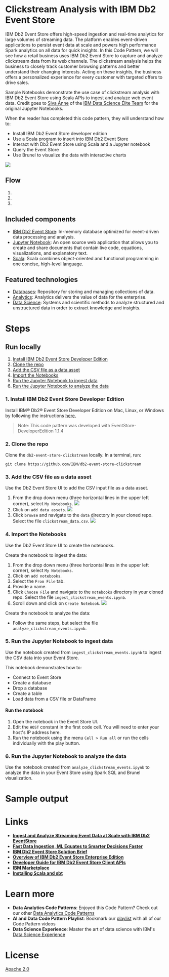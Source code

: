 # Clickstream Analysis with IBM Db2 Event Store

IBM Db2 Event Store offers high-speed ingestion and real-time analytics for large
volumes of streaming data. The platform enables event-driven applications to
persist event data at scale and powers high performance Spark analytics on all
data for quick insights. In this Code Pattern, we will see how a retail business
uses IBM Db2 Event Store to capture and analyze clickstream data from its web
channels. The clickstream analysis helps the business to closely track customer
browsing patterns and better understand their changing interests. Acting on these
insights, the business offers a personalized experience for every customer with
targeted offers to drive sales.

Sample Notebooks demonstrate the use case of clickstream analysis with
IBM Db2 Event Store using Scala APIs to ingest and analyze web event data.
Credit goes to [Siva Anne](https://github.com/annesiva) of the [IBM Data Science Elite Team](https://github.com/orgs/IBM-DSE) for the original Jupyter Notebooks.

<!--
Available in a free developer edition and an enterprise edition that
you can download now. The enterprise edition is free for pre-production and test.
-->


When the reader has completed this code pattern, they will understand how to:
* Install IBM Db2 Event Store developer edition
* Use a Scala program to insert into IBM Db2 Event Store
* Interact with Db2 Event Store using Scala and a Jupyter notebook
* Query the Event Store
* Use Brunel to visualize the data with interactive charts

<!--
* Query the database and chart statistics while events are processed
-->

![](doc/source/images/architecture.png)

## Flow
1.
2.
3.

## Included components
* [IBM Db2 Event Store](https://www.ibm.com/us-en/marketplace/db2-event-store): In-memory database optimized for event-driven data processing and analysis.
* [Jupyter Notebook](http://jupyter.org/): An open source web application that allows you to create and share documents that contain live code, equations, visualizations, and explanatory text.
* [Scala](https://www.scala-lang.org/): Scala combines object-oriented and functional programming in one concise, high-level language.

## Featured technologies
* [Databases](https://en.wikipedia.org/wiki/Database): Repository for storing and managing collections of data.
* [Analytics](https://developer.ibm.com/watson/): Analytics delivers the value of data for the enterprise.
* [Data Science](https://medium.com/ibm-data-science-experience/): Systems and scientific methods to analyze structured and unstructured data in order to extract knowledge and insights.

<!--
# Watch the Video
[![](http://img.youtube.com/vi/7R-Q3bxp2rI/0.jpg)](https://www.youtube.com/watch?v=7R-Q3bxp2rI)
-->

# Steps

## Run locally

1. [Install IBM Db2 Event Store Developer Edition](#1-install-ibm-db2-event-store-developer-edition)
2. [Clone the repo](#2-clone-the-repo)
3. [Add the CSV file as a data asset](#3-add-the-csv-file-as-a-data-asset)
4. [Import the Notebooks](#4-import-the-notebooks)
5. [Run the Jupyter Notebook to ingest data](#5-run-the-jupyter-notebook-to-ingest-data)
6. [Run the Jupyter Notebook to analyze the data](#6-run-the-jupyter-notebook-to-analyze-the-data)

### 1. Install IBM Db2 Event Store Developer Edition

Install IBM® Db2® Event Store Developer Edition on Mac, Linux, or Windows by following the instructions [here.](https://www.ibm.com/support/knowledgecenter/en/SSGNPV/eventstore/desktop/install.html)

> Note: This code pattern was developed with EventStore-DeveloperEdition 1.1.4

### 2. Clone the repo

Clone the `db2-event-store-clickstream` locally. In a terminal, run:

```
git clone https://github.com/IBM/db2-event-store-clickstream
```

### 3. Add the CSV file as a data asset

Use the Db2 Event Store UI to add the CSV input file as a data asset.

1. From the drop down menu (three horizontal lines in the upper left corner), select `My Notebooks`.
   ![](doc/source/images/go_to_my_notebooks.png)
1. Click on `add data assets`.
   ![](doc/source/images/add_to_my_notebooks.png)
1. Click `browse` and navigate to the `data` directory in your cloned repo. Select the file `clickstream_data.csv`.
   ![](doc/source/images/data_assets.png)

### 4. Import the Notebooks

Use the Db2 Event Store UI to create the notebooks.

Create the notebook to ingest the data:

1. From the drop down menu (three horizontal lines in the upper left corner), select `My Notebooks`.
1. Click on `add notebooks`.
1. Select the `From File` tab.
1. Provide a name.
1. Click `Choose File` and navigate to the `notebooks` directory in your cloned repo. Select the file `ingest_clickstream_events.ipynb`.
1. Scroll down and click on `Create Notebook`.
   ![](doc/source/images/create_notebook.png)

Create the notebook to analyze the data:

* Follow the same steps, but select the file `analyze_clickstream_events.ipynb`.

### 5. Run the Jupyter Notebook to ingest data

Use the notebook created from `ingest_clickstream_events.ipynb` to ingest the CSV data into your Event Store.
 
This notebook demonstrates how to:

* Connect to Event Store
* Create a database
* Drop a database
* Create a table
* Load data from a CSV file or DataFrame

#### Run the notebook

1. Open the notebook in the Event Store UI.
1. Edit the `HOST` constant in the first code cell. You will need to enter your host's IP address here.
2. Run the notebook using the menu `Cell > Run all` or run the cells individually with the play button.

### 6. Run the Jupyter Notebook to analyze the data

Use the notebook created from `analyze_clickstream_events.ipynb` to analyze the data in your Event Store using Spark SQL and Brunel visualization.

# Sample output

# Links
* [**Ingest and Analyze Streaming Event Data at Scale with IBM Db2 EventStore**](http://www.ibmbigdatahub.com/blog/ingest-and-analyze-streaming-event-data-scale-ibm-eventstore)
* [**Fast Data Ingestion, ML Equates to Smarter Decisions Faster**](https://www.ibm.com/blogs/think/2018/03/db2-event-store/)
* [**IBM Db2 Event Store Solution Brief**](https://www-01.ibm.com/common/ssi/cgi-bin/ssialias?htmlfid=09014509USEN&)
* [**Overview of IBM Db2 Event Store Enterprise Edition**](https://www.ibm.com/support/knowledgecenter/en/SSGNPV/eventstore/local/overview.html#overview)
* [**Developer Guide for IBM Db2 Event Store Client APIs**](https://www.ibm.com/support/knowledgecenter/en/SSGNPV/eventstore/desktop/dev-guide.html)
* [**IBM Marketplace**](https://www.ibm.com/us-en/marketplace/db2-event-store)
* [**Installing Scala and sbt**]( https://docs.scala-lang.org/getting-started-sbt-track/getting-started-with-scala-and-sbt-on-the-command-line.html)

# Learn more
* **Data Analytics Code Patterns**: Enjoyed this Code Pattern? Check out our other [Data Analytics Code Patterns](https://developer.ibm.com/code/technologies/data-science/)
* **AI and Data Code Pattern Playlist**: Bookmark our [playlist](https://www.youtube.com/playlist?list=PLzUbsvIyrNfknNewObx5N7uGZ5FKH0Fde) with all of our Code Pattern videos
* **Data Science Experience**: Master the art of data science with IBM's [Data Science Experience](https://datascience.ibm.com/)

# License
[Apache 2.0](LICENSE)
